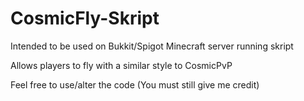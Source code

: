 # CosmicFly-Skript

Intended to be used on Bukkit/Spigot Minecraft server running skript

Allows players to fly with a similar style to CosmicPvP

Feel free to use/alter the code (You must still give me credit)
